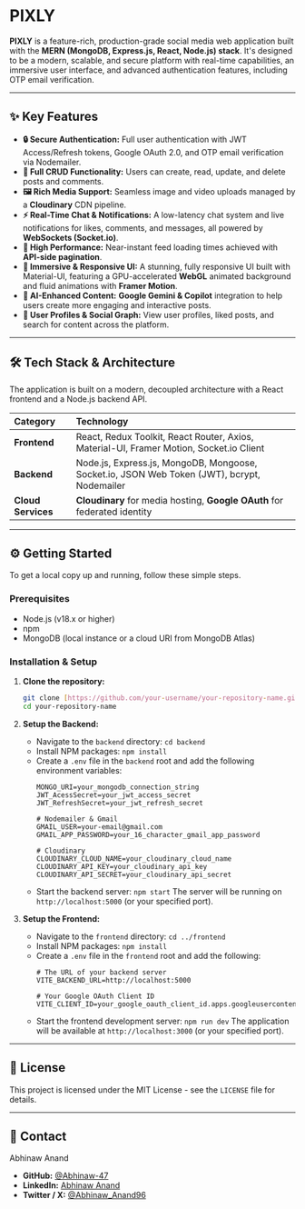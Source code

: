 # PIXLY


**PIXLY** is a feature-rich, production-grade social media web application built with the **MERN (MongoDB, Express.js, React, Node.js) stack**. It's designed to be a modern, scalable, and secure platform with real-time capabilities, an immersive user interface, and advanced authentication features, including OTP email verification.

---

## ✨ Key Features

-   **🔒 Secure Authentication:** Full user authentication with JWT Access/Refresh tokens, Google OAuth 2.0, and OTP email verification via Nodemailer.
-   **📝 Full CRUD Functionality:** Users can create, read, update, and delete posts and comments.
-   **🖼️ Rich Media Support:** Seamless image and video uploads managed by a **Cloudinary** CDN pipeline.
-   **⚡ Real-Time Chat & Notifications:** A low-latency chat system and live notifications for likes, comments, and messages, all powered by **WebSockets (Socket.io)**.
-   **🚀 High Performance:** Near-instant feed loading times achieved with **API-side pagination**.
-   **🎨 Immersive & Responsive UI:** A stunning, fully responsive UI built with Material-UI, featuring a GPU-accelerated **WebGL** animated background and fluid animations with **Framer Motion**.
-   **🤖 AI-Enhanced Content:** **Google Gemini & Copilot** integration to help users create more engaging and interactive posts.
-   **👤 User Profiles & Social Graph:** View user profiles, liked posts, and search for content across the platform.

---

## 🛠️ Tech Stack & Architecture

The application is built on a modern, decoupled architecture with a React frontend and a Node.js backend API.

| Category      | Technology                                                                          |
| :------------ | :---------------------------------------------------------------------------------- |
| **Frontend** | React, Redux Toolkit, React Router, Axios, Material-UI, Framer Motion, Socket.io Client |
| **Backend** | Node.js, Express.js, MongoDB, Mongoose, Socket.io, JSON Web Token (JWT), bcrypt, Nodemailer |
| **Cloud Services** | **Cloudinary** for media hosting, **Google OAuth** for federated identity |

---

## ⚙️ Getting Started

To get a local copy up and running, follow these simple steps.

### Prerequisites

-   Node.js (v18.x or higher)
-   npm
-   MongoDB (local instance or a cloud URI from MongoDB Atlas)

### Installation & Setup

1.  **Clone the repository:**
    ```sh
    git clone [https://github.com/your-username/your-repository-name.git](https://github.com/your-username/your-repository-name.git)
    cd your-repository-name
    ```

2.  **Setup the Backend:**
    -   Navigate to the `backend` directory: `cd backend`
    -   Install NPM packages: `npm install`
    -   Create a `.env` file in the `backend` root and add the following environment variables:
        ```env
        MONGO_URI=your_mongodb_connection_string
        JWT_AcessSecret=your_jwt_access_secret
        JWT_RefreshSecret=your_jwt_refresh_secret

        # Nodemailer & Gmail
        GMAIL_USER=your-email@gmail.com
        GMAIL_APP_PASSWORD=your_16_character_gmail_app_password

        # Cloudinary
        CLOUDINARY_CLOUD_NAME=your_cloudinary_cloud_name
        CLOUDINARY_API_KEY=your_cloudinary_api_key
        CLOUDINARY_API_SECRET=your_cloudinary_api_secret
        ```
    -   Start the backend server: `npm start`
        The server will be running on `http://localhost:5000` (or your specified port).

3.  **Setup the Frontend:**
    -   Navigate to the `frontend` directory: `cd ../frontend`
    -   Install NPM packages: `npm install`
    -   Create a `.env` file in the `frontend` root and add the following:
        ```env
        # The URL of your backend server
        VITE_BACKEND_URL=http://localhost:5000
        
        # Your Google OAuth Client ID
        VITE_CLIENT_ID=your_google_oauth_client_id.apps.googleusercontent.com
        ```
    -   Start the frontend development server: `npm run dev`
        The application will be available at `http://localhost:3000` (or your specified port).

---

## 📜 License

This project is licensed under the MIT License - see the `LICENSE` file for details.

---

## 👤 Contact

Abhinaw Anand

-   **GitHub:** [@Abhinaw-47](https://github.com/Abhinaw-47)
-   **LinkedIn:** [Abhinaw Anand](https://www.linkedin.com/in/abhinaw-anand-04a64124a/)
-   **Twitter / X:** [@Abhinaw\_Anand96](https://x.com/Abhinaw_Anand96)